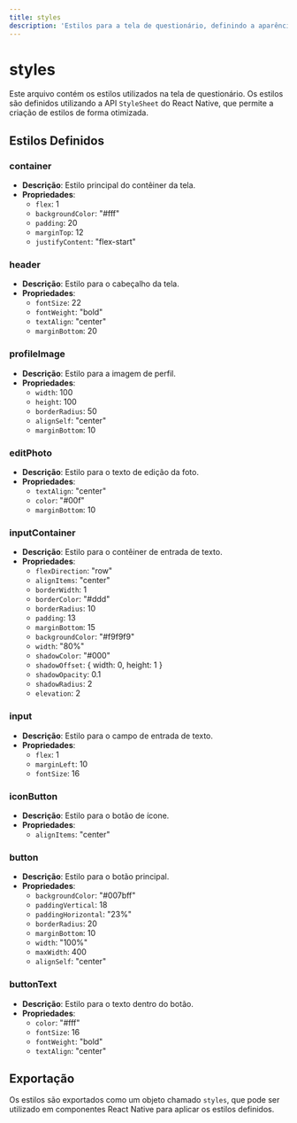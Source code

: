 ```yaml
---
title: styles
description: 'Estilos para a tela de questionário, definindo a aparência e o layout dos componentes.'
---
```


# styles

Este arquivo contém os estilos utilizados na tela de questionário. Os estilos são definidos utilizando a API `StyleSheet` do React Native, que permite a criação de estilos de forma otimizada.

## Estilos Definidos

### container
- **Descrição**: Estilo principal do contêiner da tela.
- **Propriedades**:
  - `flex`: 1
  - `backgroundColor`: "#fff"
  - `padding`: 20
  - `marginTop`: 12
  - `justifyContent`: "flex-start"

### header
- **Descrição**: Estilo para o cabeçalho da tela.
- **Propriedades**:
  - `fontSize`: 22
  - `fontWeight`: "bold"
  - `textAlign`: "center"
  - `marginBottom`: 20

### profileImage
- **Descrição**: Estilo para a imagem de perfil.
- **Propriedades**:
  - `width`: 100
  - `height`: 100
  - `borderRadius`: 50
  - `alignSelf`: "center"
  - `marginBottom`: 10

### editPhoto
- **Descrição**: Estilo para o texto de edição da foto.
- **Propriedades**:
  - `textAlign`: "center"
  - `color`: "#00f"
  - `marginBottom`: 10

### inputContainer
- **Descrição**: Estilo para o contêiner de entrada de texto.
- **Propriedades**:
  - `flexDirection`: "row"
  - `alignItems`: "center"
  - `borderWidth`: 1
  - `borderColor`: "#ddd"
  - `borderRadius`: 10
  - `padding`: 13
  - `marginBottom`: 15
  - `backgroundColor`: "#f9f9f9"
  - `width`: "80%"
  - `shadowColor`: "#000"
  - `shadowOffset`: { width: 0, height: 1 }
  - `shadowOpacity`: 0.1
  - `shadowRadius`: 2
  - `elevation`: 2

### input
- **Descrição**: Estilo para o campo de entrada de texto.
- **Propriedades**:
  - `flex`: 1
  - `marginLeft`: 10
  - `fontSize`: 16

### iconButton
- **Descrição**: Estilo para o botão de ícone.
- **Propriedades**:
  - `alignItems`: "center"

### button
- **Descrição**: Estilo para o botão principal.
- **Propriedades**:
  - `backgroundColor`: "#007bff"
  - `paddingVertical`: 18
  - `paddingHorizontal`: "23%"
  - `borderRadius`: 20
  - `marginBottom`: 10
  - `width`: "100%"
  - `maxWidth`: 400
  - `alignSelf`: "center"

### buttonText
- **Descrição**: Estilo para o texto dentro do botão.
- **Propriedades**:
  - `color`: "#fff"
  - `fontSize`: 16
  - `fontWeight`: "bold"
  - `textAlign`: "center"

## Exportação
Os estilos são exportados como um objeto chamado `styles`, que pode ser utilizado em componentes React Native para aplicar os estilos definidos.
